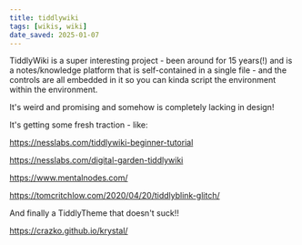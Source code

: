 ```yaml
---
title: tiddlywiki
tags: [wikis, wiki]
date_saved: 2025-01-07
---
```


TiddlyWiki is a super interesting project - been around for 15 years(!) and is a notes/knowledge platform that is self-contained in a single file - and the controls are all embedded in it so you can kinda script the environment within the environment.

It's weird and promising and somehow is completely lacking in design!

It's getting some fresh traction - like:

<https://nesslabs.com/tiddlywiki-beginner-tutorial>

<https://nesslabs.com/digital-garden-tiddlywiki>

<https://www.mentalnodes.com/>

<https://tomcritchlow.com/2020/04/20/tiddlyblink-glitch/>

And finally a TiddlyTheme that doesn't suck!!

<https://crazko.github.io/krystal/>